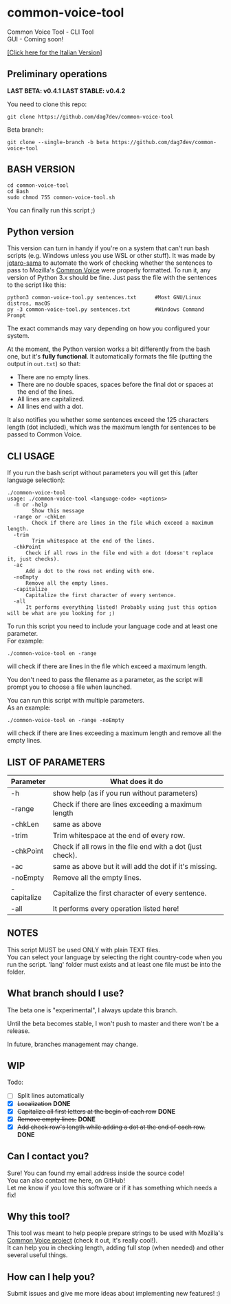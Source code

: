 # common-voice-tool
Common Voice Tool - CLI Tool <br>
GUI - Coming soon!<br>

[[Click here for the Italian Version]](LEGGIMI.MD)

## Preliminary operations

**LAST BETA: v0.4.1**
**LAST STABLE: v0.4.2**

You need to clone this repo:
```
git clone https://github.com/dag7dev/common-voice-tool
```
Beta branch:
```
git clone --single-branch -b beta https://github.com/dag7dev/common-voice-tool
```

## BASH VERSION

```
cd common-voice-tool
cd Bash
sudo chmod 755 common-voice-tool.sh
```

You can finally run this script ;)

## Python version
This version can turn in handy if you're on a system that can't run bash scripts (e.g. Windows unless you use WSL or other stuff). It was made by [jotaro-sama](https://github.com/jotaro-sama) to automate the work of checking whether the sentences to pass to Mozilla's [Common Voice](https://voice.mozilla.org/) were properly formatted. To run it, any version of Python 3.x should be fine. Just pass the file with the sentences to the script like this:
```
python3 common-voice-tool.py sentences.txt      #Most GNU/Linux distros, macOS
py -3 common-voice-tool.py sentences.txt        #Windows Command Prompt
```
The exact commands may vary depending on how you configured your system.

At the moment, the Python version works a bit differently from the bash one, but it's **fully functional**. It automatically formats the file (putting the output in `out.txt`) so that:
- There are no empty lines.
- There are no double spaces, spaces before the final dot or spaces at the end of the lines.
- All lines are capitalized.
- All lines end with a dot.

It also notifies you whether some sentences exceed the 125 characters length (dot included), which was the maximum length for sentences to be passed to Common Voice.

## CLI USAGE

If you run the bash script without parameters you will get this (after language selection):
```
./common-voice-tool
usage: ./common-voice-tool <language-code> <options>
  -h or -help
    	Show this message
  -range or -chkLen
    	Check if there are lines in the file which exceed a maximum length.
  -trim
    	Trim whitespace at the end of the lines.
  -chkPoint
      Check if all rows in the file end with a dot (doesn't replace it, just checks).
  -ac
      Add a dot to the rows not ending with one.
  -noEmpty
      Remove all the empty lines.
  -capitalize
      Capitalize the first character of every sentence.
  -all
      It performs everything listed! Probably using just this option will be what are you looking for ;)
```

To run this script you need to include your language code and at least one parameter.<br>
For example: 
```
./common-voice-tool en -range
```
will check if there are lines in the file which exceed a maximum length. <br>

You don't need to pass the filename as a parameter, as the script will prompt you to choose a file when launched. <br>

You can run this script with multiple parameters.<br>
As an example:
```
./common-voice-tool en -range -noEmpty
```
will check if there are lines exceeding a maximum length and remove all the empty lines.

## LIST OF PARAMETERS
Parameter | What does it do
------------ | -------------
-h | show help (as if you run without parameters)
-range | Check if there are lines exceeding a maximum length
-chkLen | same as above
-trim | Trim whitespace at the end of every row.
-chkPoint | Check if all rows in the file end with a dot (just check).
-ac | same as above but it will add the dot if it's missing.
-noEmpty | Remove all the empty lines.
-capitalize | Capitalize the first character of every sentence.
-all | It performs every operation listed here!

## NOTES
This script MUST be used ONLY with plain TEXT files.<br>
You can select your language by selecting the right country-code when you run the script.
'lang' folder must exists and at least one file must be into the folder.

## What branch should I use?
The beta one is "experimental", I always update this branch. <br>

Until the beta becomes stable, I won't push to master and there won't be a release.<br>

In future, branches management may change.


## WIP

Todo:
- [ ] Split lines automatically
- [x] ~~Localization~~ **DONE**
- [x] ~~Capitalize all first letters at the begin of each row~~ **DONE**
- [x] ~~Remove empty lines.~~ **DONE**
- [x] ~~Add check row's length while adding a dot at the end of each row.~~ **DONE**

## Can I contact you?
Sure! You can found my email address inside the source code!<br>
You can also contact me here, on GitHub!<br>
Let me know if you love this software or if it has something which needs a fix!<br>

## Why this tool?
This tool was meant to help people prepare strings to be used with Mozilla's [Common Voice project](https://voice.mozilla.org/) (check it out, it's really cool!).<br>
It can help you in checking length, adding full stop (when needed) and other several useful things.<br>

## How can I help you?
Submit issues and give me more ideas about implementing new features! :) <br>